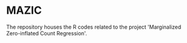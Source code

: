 # MAZIC
The repository houses the R codes related to the project 'Marginalized Zero-inflated Count Regression'.
